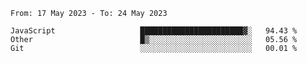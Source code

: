 <!--START_SECTION:waka-->

```text
From: 17 May 2023 - To: 24 May 2023

JavaScript                   ███████████████████████▓░   94.43 %
Other                        █▒░░░░░░░░░░░░░░░░░░░░░░░   05.56 %
Git                          ░░░░░░░░░░░░░░░░░░░░░░░░░   00.01 %
```

<!--END_SECTION:waka-->
